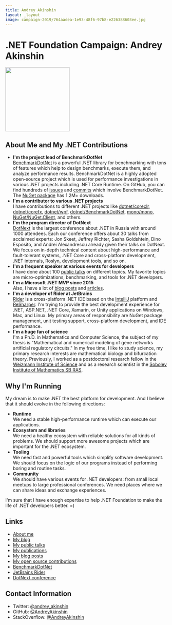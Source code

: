 ```yaml
---
title: Andrey Akinshin
layout: _layout
image: campaign-2019/764aadea-1e93-48f6-97b8-e226388603ee.jpg
---
```


# .NET Foundation Campaign: Andrey Akinshin

<img src="campaign-2019/764aadea-1e93-48f6-97b8-e226388603ee.jpg" height="200px" />

## About Me and My .NET Contributions

* **I'm the project lead of BenchmarkDotNet**  
  [BenchmarkDotNet](https://github.com/dotnet/BenchmarkDotNet) is a powerful .NET library for benchmarking with tons of features which help to design benchmarks, execute them, and analyze performance results. BenchmarkDotNet is a highly adopted open-source project which is used for performance investigations in various .NET projects including .NET Core Runtime. On GitHub, you can find hundreds of [issues](https://github.com/search?o=desc&q=BenchmarkDotNet+-repo:dotnet%2FBenchmarkDotNet&s=created&type=Issues&utf8=✓) and [commits](https://github.com/search?o=desc&q=BenchmarkDotNet+-repo:dotnet%2FBenchmarkDotNet&s=committer-date&type=Commits&utf8=✓) which involve BenchmarkDotNet. The [NuGet package](https://www.nuget.org/packages/BenchmarkDotNet/) has 1.2M+ downloads.
* **I'm a contributor to various .NET projects**  
  I have contributions to different .NET projects like [dotnet/coreclr](https://github.com/dotnet/coreclr/commits?author=AndreyAkinshin), [dotnet/corefx](https://github.com/dotnet/corefx/commits?author=AndreyAkinshin), [dotnet/wpf](https://github.com/dotnet/wpf/commits?author=AndreyAkinshin), [dotnet/BenchmarkDotNet](https://github.com/dotnet/BenchmarkDotNet/commits?author=AndreyAkinshin), [mono/mono](https://github.com/mono/mono/commits?author=AndreyAkinshin), [NuGet/NuGet.Client](https://github.com/NuGet/NuGet.Client/commits?author=AndreyAkinshin), and others.
* **I'm the program director of DotNext**  
  [DotNext](https://dotnext.ru/en/) is the largest conference about .NET in Russia with around 1000 attendees. Each our conference offers about 30 talks from acclaimed experts: Jon Skeet, Jeffrey Richter, Sasha Goldshtein, Dino Esposito, and Andrei Alexandrescu already given their talks on DotNext. We focus on in-depth technical content about high-performance and fault-tolerant systems, .NET Core and cross-platform development, .NET internals, Roslyn, development tools, and so on.
* **I'm a frequent speaker at various events for developers**  
  I have done about 100 [public talks](https://aakinshin.net/about/#talks) on different topics. My favorite topics are micro-optimizations, benchmarking, and tools for .NET developers.
* **I'm a Microsoft .NET MVP since 2015**  
  Also, I have a lot of [blog posts](https://aakinshin.net/about/#posts) and [articles](https://aakinshin.net/about/#publications).
* **I'm a developer of Rider at JetBrains**  
  [Rider](https://www.jetbrains.com/rider/) is a cross-platform .NET IDE based on the [IntelliJ](https://www.jetbrains.com/idea/) platform and [ReSharper](https://www.jetbrains.com/resharper/). I'm trying to provide the best development experience for .NET, ASP.NET, .NET Core, Xamarin, or Unity applications on Windows, Mac, and Linux. My primary areas of responsibility are NuGet package management, unit testing support, cross-platform development, and IDE performance.
* **I'm a huge fan of science**  
  I'm a Ph.D. in Mathematics and Computer Science, the subject of my thesis is "Mathematical and numerical modeling of gene networks artificial regulatory circuits." In my free time, I like to study science, my primary research interests are mathematical biology and bifurcation theory. Previously, I worked as a postdoctoral research fellow in the [Weizmann Institute of Science](http://www.weizmann.ac.il/) and as a research scientist in the [Sobolev Institute of Mathematics SB RAS](http://math.nsc.ru/english.html).

## Why I'm Running

My dream is to make .NET the best platform for development. And I believe that it should evolve in the following directions:

* **Runtime**  
  We need a stable high-performance runtime which can execute our applications.
* **Ecosystem and libraries**  
  We need a healthy ecosystem with reliable solutions for all kinds of problems. We should support more awesome projects which are important for the .NET ecosystem.
* **Tooling**  
  We need fast and powerful tools which simplify software development. We should focus on the logic of our programs instead of performing boring and routine tasks.
* **Community**  
  We should have various events for .NET developers: from small local meetups to large professional conferences. We need places where we can share ideas and exchange experiences.

I'm sure that I have enough expertise to help .NET Foundation to make the life of .NET developers better. =)

## Links

* [About me](https://aakinshin.net/about/)
* [My blog](https://aakinshin.net/posts/)
* [My public talks](https://aakinshin.net/about/#talks)
* [My publications](https://aakinshin.net/about/#publications)
* [My blog posts](https://aakinshin.net/about/#posts)
* [My open source contributions](https://aakinshin.net/about/#open-source)
* [BenchmarkDotNet](https://github.com/dotnet/BenchmarkDotNet)
* [JetBrains Rider](https://www.jetbrains.com/rider/)
* [DotNext conference](https://dotnext.ru/en/)

## Contact Information

* Twitter: [@andrey_akinshin](https://twitter.com/andrey_akinshin)
* GitHub: [@AndreyAkinshin](https://github.com/AndreyAkinshin)
* StackOverflow: [@AndreyAkinshin](http://stackoverflow.com/users/184842/AndreyAkinshin)